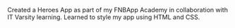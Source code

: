 Created a Heroes App as part of my FNBApp Academy in collaboration with IT Varsity learning. 
Learned to style my app using HTML and CSS.
